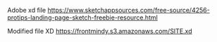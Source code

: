 Adobe xd file
https://www.sketchappsources.com/free-source/4256-protips-landing-page-sketch-freebie-resource.html

Modified file XD
https://frontmindy.s3.amazonaws.com/SITE.xd
